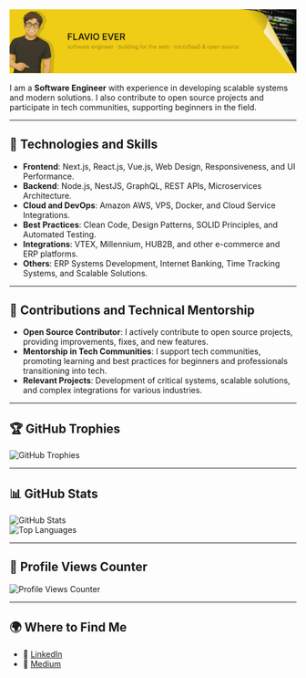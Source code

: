<img src="assets/github_header.png" alt="Banner Header">

I am a **Software Engineer** with experience in developing scalable systems and modern solutions. I also contribute to open source projects and participate in tech communities, supporting beginners in the field.

---

## 🚀 Technologies and Skills

- **Frontend**: Next.js, React.js, Vue.js, Web Design, Responsiveness, and UI Performance.
- **Backend**: Node.js, NestJS, GraphQL, REST APIs, Microservices Architecture.
- **Cloud and DevOps**: Amazon AWS, VPS, Docker, and Cloud Service Integrations.
- **Best Practices**: Clean Code, Design Patterns, SOLID Principles, and Automated Testing.
- **Integrations**: VTEX, Millennium, HUB2B, and other e-commerce and ERP platforms.
- **Others**: ERP Systems Development, Internet Banking, Time Tracking Systems, and Scalable Solutions.

---

## 🌟 Contributions and Technical Mentorship

- **Open Source Contributor**: I actively contribute to open source projects, providing improvements, fixes, and new features.
- **Mentorship in Tech Communities**: I support tech communities, promoting learning and best practices for beginners and professionals transitioning into tech.
- **Relevant Projects**: Development of critical systems, scalable solutions, and complex integrations for various industries.

---

## 🏆 GitHub Trophies

![GitHub Trophies](https://github-profile-trophy.vercel.app/?username=flavio-ever&theme=radical&no-frame=true&margin-w=15)

---

## 📊 GitHub Stats

![GitHub Stats](https://github-readme-stats.vercel.app/api?username=flavio-ever&show_icons=true&theme=radical)  
![Top Languages](https://github-readme-stats.vercel.app/api/top-langs/?username=flavio-ever&layout=compact&theme=radical)

---

## 👀 Profile Views Counter

![Profile Views Counter](https://komarev.com/ghpvc/?username=flavio-ever&color=blueviolet)

---

## 🌍 Where to Find Me

- 💼 [LinkedIn](https://www.linkedin.com/in/flavio-ever/)
- 📖 [Medium](https://medium.com/@flavio.ever)
